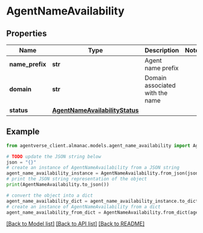 # AgentNameAvailability


## Properties

Name | Type | Description | Notes
------------ | ------------- | ------------- | -------------
**name_prefix** | **str** | Agent name prefix | 
**domain** | **str** | Domain associated with the name | 
**status** | [**AgentNameAvailabilityStatus**](AgentNameAvailabilityStatus.md) |  | 

## Example

```python
from agentverse_client.almanac.models.agent_name_availability import AgentNameAvailability

# TODO update the JSON string below
json = "{}"
# create an instance of AgentNameAvailability from a JSON string
agent_name_availability_instance = AgentNameAvailability.from_json(json)
# print the JSON string representation of the object
print(AgentNameAvailability.to_json())

# convert the object into a dict
agent_name_availability_dict = agent_name_availability_instance.to_dict()
# create an instance of AgentNameAvailability from a dict
agent_name_availability_from_dict = AgentNameAvailability.from_dict(agent_name_availability_dict)
```
[[Back to Model list]](../README.md#documentation-for-models) [[Back to API list]](../README.md#documentation-for-api-endpoints) [[Back to README]](../README.md)


